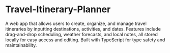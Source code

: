 # Travel-Itinerary-Planner
A web app that allows users to create, organize, and manage travel itineraries by inputting destinations, activities, and dates. Features include drag-and-drop scheduling, weather forecasts, and local notes, all stored locally for easy access and editing. Built with TypeScript for type safety and maintainability.
